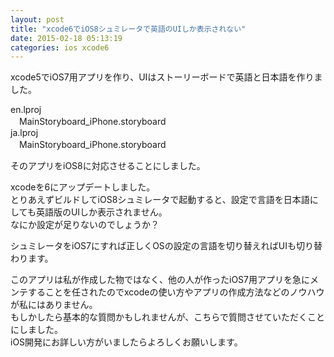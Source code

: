 ```yaml
---
layout: post
title: "xcode6でiOS8シュミレータで英語のUIしか表示されない"
date: 2015-02-18 05:13:19
categories: ios xcode6
---
```

<p>xcode5でiOS7用アプリを作り、UIはストーリーボードで英語と日本語を作りました。</p>

<p>en.lproj<br>
　MainStoryboard_iPhone.storyboard<br>
ja.lproj<br>
　MainStoryboard_iPhone.storyboard</p>

<p>そのアプリをiOS8に対応させることにしました。</p>

<p>xcodeを6にアップデートしました。<br>
とりあえずビルドしてiOS8シュミレータで起動すると、設定で言語を日本語にしても英語版のUIしか表示されません。<br>
なにか設定が足りないのでしょうか？</p>

<p>シュミレータをiOS7にすれば正しくOSの設定の言語を切り替えればUIも切り替わります。</p>

<p>このアプリは私が作成した物ではなく、他の人が作ったiOS7用アプリを急にメンテすることを任されたのでxcodeの使い方やアプリの作成方法などのノウハウが私にはありません。<br>
もしかしたら基本的な質問かもしれませんが、こちらで質問させていただくことにしました。<br>
iOS開発にお詳しい方がいましたらよろしくお願いします。</p>
